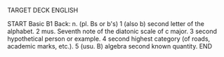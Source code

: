 TARGET DECK
ENGLISH

START
Basic
B1
Back: n. (pl. Bs or b's) 1 (also b) second letter of the alphabet. 2 mus. Seventh note of the diatonic scale of c major. 3 second hypothetical person or example. 4 second highest category (of roads, academic marks, etc.). 5 (usu. B) algebra second known quantity.
END
